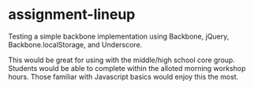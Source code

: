 assignment-lineup
=================

Testing a simple backbone implementation using Backbone, jQuery, Backbone.localStorage, and Underscore.  

This would be great for using with the middle/high school core group.  Students would be able to complete within the alloted morning workshop hours. Those familiar with Javascript basics would enjoy this the most.
